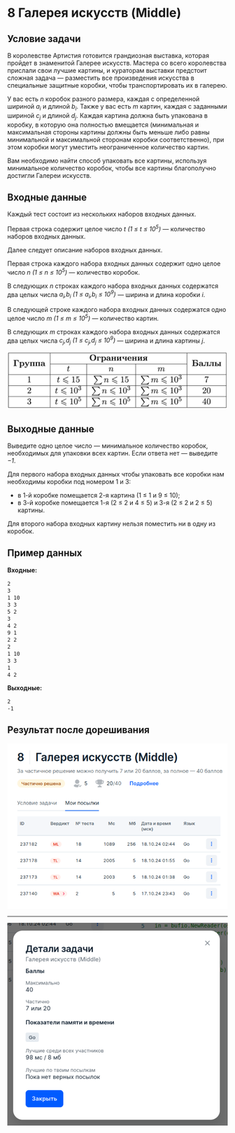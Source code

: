 # 8 Галерея искусств (Middle)

## Условие задачи
В королевстве Артистия готовится грандиозная выставка, которая пройдет в знаменитой Галерее искусств.
Мастера со всего королевства прислали свои лучшие картины, и кураторам выставки предстоит сложная задача — разместить
все произведения искусства в специальные защитные коробки, чтобы транспортировать их в галерею.

У вас есть *n* коробок разного размера, каждая с определенной шириной *a<sub>i</sub>* и длиной *b<sub>i</sub>*.
Также у вас есть *m* картин, каждая с заданными шириной *c<sub>j</sub>* и длиной *d<sub>j</sub>*.
Каждая картина должна быть упакована в коробку, в которую она полностью вмещается
(минимальная и максимальная стороны картины должны быть меньше либо равны минимальной и максимальной сторонам коробки соответственно),
при этом коробки могут уместить неограниченное количество картин.

Вам необходимо найти способ упаковать все картины, используя минимальное количество коробок, чтобы все картины благополучно достигли Галереи искусств.

## Входные данные
Каждый тест состоит из нескольких наборов входных данных.

Первая строка содержит целое число *t (1 ≤ t ≤ 10<sup>5</sup>)* — количество наборов входных данных.

Далее следует описание наборов входных данных.

Первая строка каждого набора входных данных содержит одно целое число *n (1 ≤ n ≤ 10<sup>5</sup>)* — количество коробок.

В следующих *n* строках каждого набора входных данных содержатся два целых
числа *a<sub>i</sub>,b<sub>i</sub> (1 ≤ a<sub>i</sub>,b<sub>i</sub> ≤ 10<sup>9</sup>)* — ширина и длина коробки *i*.

В следующей строке каждого набора входных данных содержатся одно целое число *m (1 ≤ m ≤ 10<sup>5</sup>)* — количество картин.

В следующих *m* строках каждого набора входных данных содержатся два целых
числа *c<sub>j</sub>,d<sub>j</sub> (1 ≤ c<sub>j</sub>,d<sub>j</sub> ≤ 10<sup>9</sup>)*  — ширина и длина картины *j*.

![Таблица](groups_art-gallery.png "Таблица")

## Выходные данные
Выведите одно целое число — минимальное количество коробок, необходимых для упаковки всех картин.
Если ответа нет — выведите *−1*.

Для первого набора входных данных чтобы упаковать все коробки нам необходимы коробки под номером 1 и 3: 
 - в 1-й коробке помещается 2-я картина (1 ≤ 1 и 9 ≤ 10);
 - в 3-й коробке помещается 1-я (2 ≤ 2 и 4 ≤ 5) и 3-я (2 ≤ 2 и 2 ≤ 5) картины.

Для второго набора входных картину нельзя поместить ни в одну из коробок.

## Пример данных
**Входные:**
```
2
3
1 10
3 3
5 2
3
4 2
9 1
2 2
2
1 10
3 3
1
4 2
```
**Выходные:**
```
2
-1
```

## Результат после дорешивания

![Результат задачи](result_1.png "Результат задачи")
 - - - -
![Результат задачи](result_2.png "Результат задачи")
